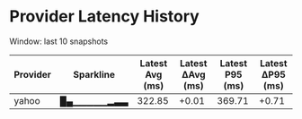 # Provider Latency History

Window: last 10 snapshots

| Provider | Sparkline | Latest Avg (ms) | Latest ΔAvg (ms) | Latest P95 (ms) | Latest ΔP95 (ms) |
|----------|-----------|-----------------|------------------|-----------------|------------------|
| yahoo | █▄▁▁▁▁▁▂▃▃ | 322.85 | +0.01 | 369.71 | +0.71 |
